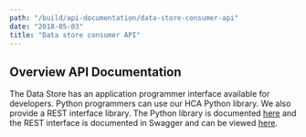 ```yaml
---
path: "/build/api-documentation/data-store-consumer-api"
date: "2018-05-03"
title: "Data store consumer API"
---
```


## Overview API Documentation
The Data Store has an application programmer interface available for developers. Python programmers can use our HCA Python library. We also provide a REST interface library. The Python library is documented [here](https://hca.readthedocs.io/en/latest/) and the REST interface is documented in Swagger and can be viewed [here](https://dss.integration.data.humancellatlas.org/).

